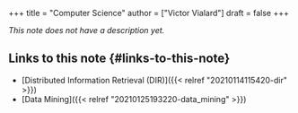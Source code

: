 +++
title = "Computer Science"
author = ["Victor Vialard"]
draft = false
+++

_This note does not have a description yet._

## Links to this note {#links-to-this-note}

- [Distributed Information Retrieval (DIR)]({{< relref "20210114115420-dir" >}})
- [Data Mining]({{< relref "20210125193220-data_mining" >}})
